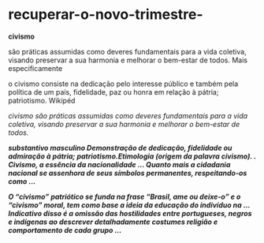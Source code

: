 # recuperar-o-novo-trimestre-
<strong>civismo  </strong>
<p>são práticas assumidas como deveres fundamentais para a vida coletiva, 
visando preservar a sua harmonia e melhorar o bem-estar de todos. Mais especificamente<p/>
<p> o civismo consiste na dedicação pelo interesse público e também pela política de um país, 
fidelidade, paz ou honra em relação à pátria; patriotismo. Wikipéd<p/>
<em><p>civismo são práticas assumidas como deveres fundamentais 
para a vida coletiva, visando preservar a sua harmonia e melhorar o bem-estar de todos.<p/><em/>

<strong><em>substantivo masculino Demonstração de dedicação, fidelidade ou admiração à
 pátria; patriotismo.Etimologia (origem da palavra civismo).<em/><strong/>
.
<strong>Civismo, a essência da nacionalidade ... Quanto mais a cidadania nacional se 
assenhora de seus símbolos permanentes, respeitando-os como ...<strong/>

<strong>O “civismo” patriótico se funda na frase “Brasil, ame ou deixe-o” e o 
“civismo” moral, tem como base a ideia da educação do indivíduo na ...<strong/>  
Indicativo disso é a omissão das hostilidades entre portugueses,
 negros e indígenas ao descrever detalhadamente costumes
 religião e comportamento de cada grupo ...



